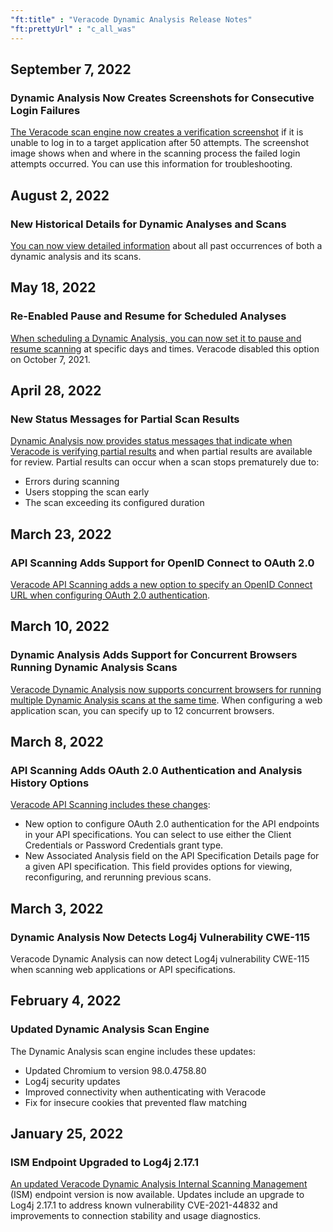 ```yaml
---
"ft:title" : "Veracode Dynamic Analysis Release Notes"
"ft:prettyUrl" : "c_all_was"
---
```

## September 7, 2022

### Dynamic Analysis Now Creates Screenshots for Consecutive Login Failures

[The Veracode scan engine now creates a verification screenshot](https://docs.veracode.com/r/t_was_prescan) if it is unable to log in to a target application after 50 attempts. The screenshot image shows when and where in the scanning process the failed login attempts occurred. You can use this information for troubleshooting.  

## August 2, 2022

### New Historical Details for Dynamic Analyses and Scans

[You can now view detailed information](https://docs.veracode.com/r/View_Historical_Details_for_a_Dynamic_Analysis) about all past occurrences of both a dynamic analysis and its scans.

## May 18, 2022

### Re-Enabled Pause and Resume for Scheduled Analyses

[When scheduling a Dynamic Analysis, you can now set it to pause and resume scanning](https://docs.veracode.com/r/t_was_recurring) at specific days and times. Veracode disabled this option on October 7, 2021.

## April 28, 2022

### New Status Messages for Partial Scan Results

[Dynamic Analysis now provides status messages that indicate when Veracode is verifying partial results](https://docs.veracode.com/r/c_was_statuses) and when partial results are available for review. Partial results can occur when a scan stops prematurely due to:

-   Errors during scanning
-   Users stopping the scan early
-   The scan exceeding its configured duration

## March 23, 2022

### API Scanning Adds Support for OpenID Connect to OAuth 2.0

[Veracode API Scanning adds a new option to specify an OpenID Connect URL when configuring OAuth 2.0 authentication](https://docs.veracode.com/r/Configure_and_Run_an_API_Specification_Scan).

## March 10, 2022

### Dynamic Analysis Adds Support for Concurrent Browsers Running Dynamic Analysis Scans

[Veracode Dynamic Analysis now supports concurrent browsers for running multiple Dynamic Analysis scans at the same time](https://docs.veracode.com/r/c_was_conf_url3). When configuring a web application scan, you can specify up to 12 concurrent browsers.

## March 8, 2022

### API Scanning Adds OAuth 2.0 Authentication and Analysis History Options

[Veracode API Scanning includes these changes](https://docs.veracode.com/r/Configure_and_Run_an_API_Specification_Scan):

-   New option to configure OAuth 2.0 authentication for the API endpoints in your API specifications. You can select to use either the Client Credentials or Password Credentials grant type.
-   New Associated Analysis field on the API Specification Details page for a given API specification. This field provides options for viewing, reconfiguring, and rerunning previous scans.

## March 3, 2022

### Dynamic Analysis Now Detects Log4j Vulnerability CWE-115

Veracode Dynamic Analysis can now detect Log4j vulnerability CWE-115 when scanning web applications or API specifications.

## February 4, 2022

### Updated Dynamic Analysis Scan Engine

The Dynamic Analysis scan engine includes these updates:

-   Updated Chromium to version 98.0.4758.80
-   Log4j security updates
-   Improved connectivity when authenticating with Veracode
-   Fix for insecure cookies that prevented flaw matching

## January 25, 2022

### ISM Endpoint Upgraded to Log4j 2.17.1

[An updated Veracode Dynamic Analysis Internal Scanning Management](https://docs.veracode.com/r/c_ism_endpoint_history) \(ISM\) endpoint version is now available. Updates include an upgrade to Log4j 2.17.1 to address known vulnerability CVE-2021-44832 and improvements to connection stability and usage diagnostics.
